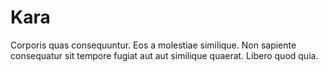 # Kara
Corporis quas consequuntur. Eos a molestiae similique. Non sapiente consequatur sit tempore fugiat aut aut similique quaerat. Libero quod quia.
